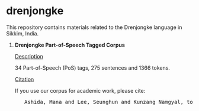 # drenjongke
This repository contains materials related to the Drenjongke language in Sikkim, India. 

1. **Drenjongke Part-of-Speech Tagged Corpus**

      <ins>Description</ins>
      
      34 Part-of-Speech (PoS) tags, 275 sentences and 1366 tokens.

      <ins>Citation</ins>

      If you use our corpus for academic work, please cite:
      <pre>
      Ashida, Mana and Lee, Seunghun and Kunzang Namgyal, to appear, <b>Building a Part-of-Speech Tagged Corpus for Drenjongke (Bhutia)</b>
      </pre>
